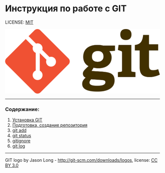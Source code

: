 # Инструкция по работе с GIT

LICENSE: [MIT](./license.md)

![git-logo](./assets/Git-logo.png)


----
### Содержание:
  1. [Установка GIT](./install.md)
  2. [Подготовка, создание репозитория](./create_repozit.md)
  3. [git add](./add.md)
  4. [git status](./git_status.md)
  5. [gitignore](./gitignore.md)
  6. [git log](./gitlog.md)




----

GIT logo by Jason Long - http://git-scm.com/downloads/logos, license: [CC BY 3.0](https://creativecommons.org/licenses/by/3.0/)